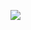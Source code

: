 
[![](https://github-readme-stats.vercel.app/api?username=AdamSpannbauer&count_private=true&show_icons=true&hide_rank=true&theme=graywhite&disable_animations=true&custom_title=Adam%27s%20GitHub%20Stats)](https://github.com/anuraghazra/github-readme-stats)
